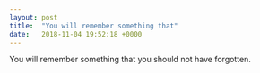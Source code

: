 ```yaml
---
layout: post
title:  "You will remember something that"
date:   2018-11-04 19:52:18 +0000
---
```

You will remember something that you should not have forgotten.

